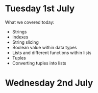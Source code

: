 # Tuesday 1st July
What we covered today: 
- Strings
- Indexes
- String slicing
- Boolean value within data types
- Lists and different functions within lists
- Tuples
- Converting tuples into lists

# Wednesday 2nd July